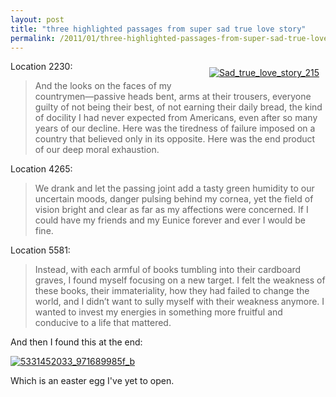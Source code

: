 ```yaml
---
layout: post
title: "three highlighted passages from super sad true love story"
permalink: /2011/01/three-highlighted-passages-from-super-sad-true-love-story.html
---
```


<p><a href="http://www.amazon.com/gp/product/1400066409?ie=UTF8&amp;tag=statingtheobviou&amp;linkCode=as2&amp;camp=1789&amp;creative=390957&amp;creativeASIN=1400066409" style="float: right;"><img alt="Sad_true_love_story_215" border="0" class="asset  asset-image at-xid-6a00d8341c4f5f53ef0147e1577269970b" src="http://sippey.typepad.com/.a/6a00d8341c4f5f53ef0147e1577269970b-800wi" style="margin: 10px;" title="Sad_true_love_story_215" /></a> Location 2230:</p>
<blockquote>
<p>And the looks on the faces of my countrymen—passive heads bent, arms at their trousers, everyone guilty of not being their best, of not earning their daily bread, the kind of docility I had never expected from Americans, even after so many years of our decline. Here was the tiredness of failure imposed on a country that believed only in its opposite. Here was the end product of our deep moral exhaustion.&#0160;</p>
</blockquote>
<p>Location 4265:</p>
<blockquote>
<p>We drank and let the passing joint add a tasty green humidity to our uncertain moods, danger pulsing behind my cornea, yet the field of vision bright and clear as far as my affections were concerned. If I could have my friends and my Eunice forever and ever I would be fine.</p>
</blockquote>
<p>Location 5581:</p>
<blockquote>
<p>Instead, with each armful of books tumbling into their cardboard graves, I found myself focusing on a new target. I&#0160;felt the weakness of these books, their immateriality, how they had failed to change the world, and I didn’t want to sully myself with their weakness anymore. I wanted to invest my energies in something more fruitful and conducive to a life that mattered.</p>
</blockquote>
<p>And then I found this at the end:</p>
<p><a href="http://sippey.typepad.com/.a/6a00d8341c4f5f53ef0148c76126db970c-pi" style="display: inline;"><img alt="5331452033_971689985f_b" class="asset  asset-image at-xid-6a00d8341c4f5f53ef0148c76126db970c" src="http://sippey.typepad.com/.a/6a00d8341c4f5f53ef0148c76126db970c-500wi" title="5331452033_971689985f_b" /></a></p>
<p>Which is an easter egg I&#39;ve yet to open.</p>



